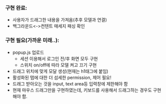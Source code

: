 ### 구현 완료:
- 사용자가 드래그한 내용을 가져옴(추후 모델과 연결)
- 백그라운드<->컨텐트 매세지 패싱 확인
### 구현 필요(가까운 미래..):
- popup.js 업로드
  - 세션 이용해서 로그인 전/후 화면 모두 구현
  - 스위치 on/off에 따라 모델 켜고 끄기 구현
- 드래그 위치에 맞게 모달 생성(현재는 h1태그에 붙임)
- 활성화된 탭에 대한 더 섬세한 permission, 제어 필요!
- 드래그 받아오는 것을 input, text area등 입력창에 제한해야 함
- 현재 마우스 드래그만을 구현하였는데, 키보드를 사용해서 드래그하는 경우도 구현해야 함.

